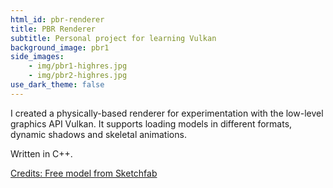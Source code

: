 ```yaml
---
html_id: pbr-renderer
title: PBR Renderer
subtitle: Personal project for learning Vulkan
background_image: pbr1
side_images:
    - img/pbr1-highres.jpg
    - img/pbr2-highres.jpg
use_dark_theme: false
---
```


I created a physically-based renderer for experimentation with the low-level graphics API Vulkan. It supports loading models in different formats, dynamic shadows and skeletal animations.

Written in C++.

[Credits: Free model from Sketchfab](https://sketchfab.com/3d-models/zbrush-for-concept-mech-design-dver-a421f87ebeb94b6684c28769b028dd4a)
